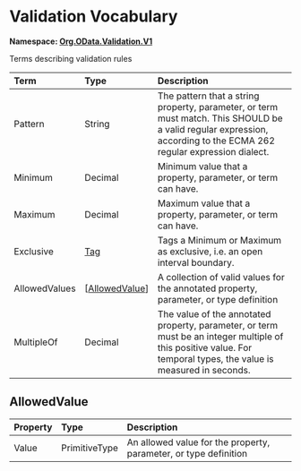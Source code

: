 # Validation Vocabulary
**Namespace: [Org.OData.Validation.V1](Org.OData.Validation.V1.xml)**

Terms describing validation rules

Term|Type|Description
:---|:---|:----------
<a name="Pattern"></a>Pattern|String|The pattern that a string property, parameter, or term must match. This SHOULD be a valid regular expression, according to the ECMA 262 regular expression dialect.
<a name="Minimum"></a>Minimum|Decimal|Minimum value that a property, parameter, or term can have.
<a name="Maximum"></a>Maximum|Decimal|Maximum value that a property, parameter, or term can have.
<a name="Exclusive"></a>Exclusive|[Tag](Org.OData.Core.V1.md#Tag)|Tags a Minimum or Maximum as exclusive, i.e. an open interval boundary.
<a name="AllowedValues"></a>AllowedValues|\[[AllowedValue](#AllowedValue)\]|A collection of valid values for the annotated property, parameter, or type definition
<a name="MultipleOf"></a>MultipleOf|Decimal|The value of the annotated property, parameter, or term must be an integer multiple of this positive value. For temporal types, the value is measured in seconds.

## <a name="AllowedValue"></a>AllowedValue


Property|Type|Description
:-------|:---|:----------
Value|PrimitiveType|An allowed value for the property, parameter, or type definition
